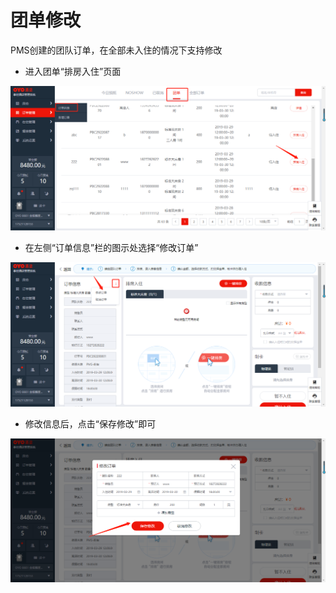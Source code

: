 # 团单修改

PMS创建的团队订单，在全部未入住的情况下支持修改

* 进入团单“排房入住”页面

![](../../../.gitbook/assets/image%20%28748%29.png)

* 在左侧“订单信息”栏的图示处选择“修改订单”

![](../../../.gitbook/assets/image%20%28729%29.png)

* 修改信息后，点击“保存修改”即可

![](../../../.gitbook/assets/image%20%28555%29.png)

